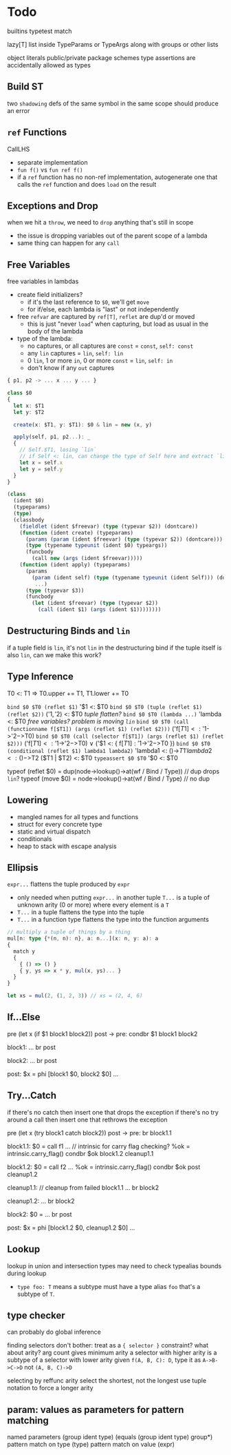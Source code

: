 # Todo

builtins
  typetest
  match

lazy[T]
list inside TypeParams or TypeArgs along with groups or other lists

object literals
public/private
package schemes
type assertions are accidentally allowed as types

## Build ST

two `shadowing` defs of the same symbol in the same scope should produce an error

## `ref` Functions

CallLHS
- separate implementation
- `fun f()` vs `fun ref f()`
- if a `ref` function has no non-ref implementation, autogenerate one that calls the `ref` function and does `load` on the result

## Exceptions and Drop

when we hit a `throw`, we need to `drop` anything that's still in scope
- the issue is dropping variables out of the parent scope of a lambda
- same thing can happen for any `call`

## Free Variables

free variables in lambdas
- create field initializers?
  - if it's the last reference to `$0`, we'll get `move`
  - for if/else, each lambda is "last" or not independently
- free `refvar` are captured by `ref[T]`, `reflet` are dup'd or moved
  - this is just "never `load`" when capturing, but load as usual in the body of the lambda
- type of the lambda:
  - no captures, or all captures are `const` = `const`, `self: const`
  - any `lin` captures = `lin`, `self: lin`
  - 0 `lin`, 1 or more `in`, 0 or more `const` = `lin`, `self: in`
  - don't know if any `out` captures

```ts
{ p1, p2 -> ... x ... y ... }

class $0
{
  let x: $T1
  let y: $T2

  create(x: $T1, y: $T1): $0 & lin = new (x, y)

  apply(self, p1, p2...): _
  {
    // Self.$T1, losing `lin`
    // if Self <: lin, can change the type of Self here and extract `lin`
    let x = self.x
    let y = self.y
  }
}

(class
  (ident $0)
  (typeparams)
  (type)
  (classbody
    (fieldlet (ident $freevar) (type (typevar $2)) (dontcare))
    (function (ident create) (typeparams)
      (params (param (ident $freevar) (type (typevar $2)) (dontcare)))
      (type (typename typeunit (ident $0) typeargs))
      (funcbody
        (call new (args (ident $freevar)))))
    (function (ident apply) (typeparams)
      (params
        (param (ident self) (type (typename typeunit (ident Self))) (dontcare))
         ...)
      (type (typevar $3))
      (funcbody
        (let (ident $freevar) (type (typevar $2))
          (call (ident $1) (args (ident $1))))))))
```

## Destructuring Binds and `lin`

if a tuple field is `lin`, it's not `lin` in the destructuring bind
if the tuple itself is also `lin`, can we make this work?

## Type Inference

T0 <: T1 => T0.upper += T1, T1.lower += T0

`bind $0 $T0 (reflet $1)`
  '$1 <: $T0
`bind $0 $T0 (tuple (reflet $1) (reflet $2))`
  ('$1, '$2) <: $T0
  *tuple flatten?*
`bind $0 $T0 (lambda ...)`
  'lambda <: $T0
  *free variables? problem is moving `lin`*
`bind $0 $T0 (call (functionname f[$T1]) (args (reflet $1) (reflet $2)))`
  ('f[$T1] <: '$1->'$2->$T0)
`bind $0 $T0 (call (selector f[$T1]) (args (reflet $1) (reflet $2)))`
  ('f[$T1] <: '$1->'$2->$T0) ∨ ('$1 <: { f[$T1]: '$1->'$2->$T0 })
`bind $0 $T0 (conditional (reflet $1) lambda1 lambda2)`
  'lambda1 <: ()->$T1
  'lambda2 <: ()->$T2
  ($T1 | $T2) <: $T0
`typeassert $0 $T0`
  '$0 <: $T0

typeof (reflet $0) =
  dup(node->lookup()->at(wf / Bind / Type)) // dup drops `lin`?
typeof (move $0) =
  node->lookup()->at(wf / Bind / Type) // no dup

## Lowering

- mangled names for all types and functions
- struct for every concrete type
- static and virtual dispatch
- conditionals
- heap to stack with escape analysis

## Ellipsis

`expr...` flattens the tuple produced by `expr`
- only needed when putting `expr...` in another tuple
`T...` is a tuple of unknown arity (0 or more) where every element is a `T`
- `T...` in a tuple flattens the type into the tuple
- `T...` in a function type flattens the type into the function arguments

```ts
// multiply a tuple of things by a thing
mul[n: type {*(n, n): n}, a: n...](x: n, y: a): a
{
  match y
  {
    { () => () }
    { y, ys => x * y, mul(x, ys)... }
  }
}

let xs = mul(2, (1, 2, 3)) // xs = (2, 4, 6)
```

## If...Else

pre (let x (if $1 block1 block2)) post
->
  pre:
    condbr $1 block1 block2

  block1:
    ...
    br post

  block2:
    ...
    br post

  post:
    $x = phi [block1 $0, block2 $0]
    ...

## Try...Catch

if there's no catch then insert one that drops the exception
if there's no try around a call then insert one that rethrows the exception

pre (let x (try block1 catch block2)) post
->
  pre:
    br block1.1

  block1.1:
    $0 = call f1 ...
    // intrinsic for carry flag checking?
    %ok = intrinsic.carry_flag()
    condbr $ok block1.2 cleanup1.1

  block1.2:
    $0 = call f2 ...
    %ok = intrinsic.carry_flag()
    condbr $ok post cleanup1.2

  cleanup1.1:
    // cleanup from failed block1.1
    ...
    br block2

  cleanup1.2:
    ...
    br block2

  block2:
    $0 = ...
    br post

  post:
    $x = phi [block1.2 $0, cleanup1.2 $0]
    ...

## Lookup

lookup in union and intersection types
may need to check typealias bounds during lookup
- `type foo: T` means a subtype must have a type alias `foo` that's a subtype of `T`.

## type checker

can probably do global inference

finding selectors
  don't bother: treat as a `{ selector }` constraint?
  what about arity?
    arg count gives minimum arity
    a selector with higher arity is a subtype of a selector with lower arity
    given `f(A, B, C): D`, type it as `A->B->C->D` not `(A, B, C)->D`

selecting by reffunc arity
  select the shortest, not the longest
  use tuple notation to force a longer arity

## param: values as parameters for pattern matching

named parameters
  (group ident type)
  (equals (group ident type) group*)
pattern match on type
  (type)
pattern match on value
  (expr)
